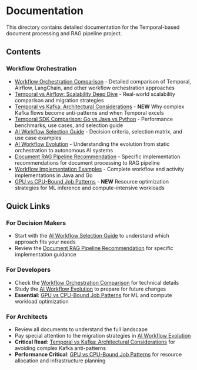 # Documentation

This directory contains detailed documentation for the Temporal-based document processing and RAG pipeline project.

## Contents

### Workflow Orchestration
- [Workflow Orchestration Comparison](./workflow-orchestration-comparison.md) - Detailed comparison of Temporal, Airflow, LangChain, and other workflow orchestration approaches
- [Temporal vs Airflow: Scalability Deep Dive](./temporal-vs-airflow-scalability.md) - Real-world scalability comparison and migration strategies
- [Temporal vs Kafka: Architectural Considerations](./temporal-vs-kafka-architectural-considerations.md) - **NEW** Why complex Kafka flows become anti-patterns and when Temporal excels
- [Temporal SDK Comparison: Go vs Java vs Python](./temporal-sdk-comparison.md) - Performance benchmarks, use cases, and selection guide
- [AI Workflow Selection Guide](./ai-workflow-selection-guide.md) - Decision criteria, selection matrix, and use case examples
- [AI Workflow Evolution](./ai-workflow-evolution.md) - Understanding the evolution from static orchestration to autonomous AI systems
- [Document RAG Pipeline Recommendation](./document-rag-pipeline-recommendation.md) - Specific implementation recommendations for document processing to RAG pipeline
- [Workflow Implementation Examples](./workflow-implementation-examples.md) - Complete workflow and activity implementations in Java and Go
- [GPU vs CPU-Bound Job Patterns](./gpu-cpu-bound-job-patterns.md) - **NEW** Resource optimization strategies for ML inference and compute-intensive workloads

## Quick Links

### For Decision Makers
- Start with the [AI Workflow Selection Guide](./ai-workflow-selection-guide.md) to understand which approach fits your needs
- Review the [Document RAG Pipeline Recommendation](./document-rag-pipeline-recommendation.md) for specific implementation guidance

### For Developers
- Check the [Workflow Orchestration Comparison](./workflow-orchestration-comparison.md) for technical details
- Study the [AI Workflow Evolution](./ai-workflow-evolution.md) to prepare for future changes
- **Essential**: [GPU vs CPU-Bound Job Patterns](./gpu-cpu-bound-job-patterns.md) for ML and compute workload optimization

### For Architects
- Review all documents to understand the full landscape
- Pay special attention to the migration strategies in [AI Workflow Evolution](./ai-workflow-evolution.md)
- **Critical Read**: [Temporal vs Kafka: Architectural Considerations](./temporal-vs-kafka-architectural-considerations.md) for avoiding complex Kafka anti-patterns
- **Performance Critical**: [GPU vs CPU-Bound Job Patterns](./gpu-cpu-bound-job-patterns.md) for resource allocation and infrastructure planning